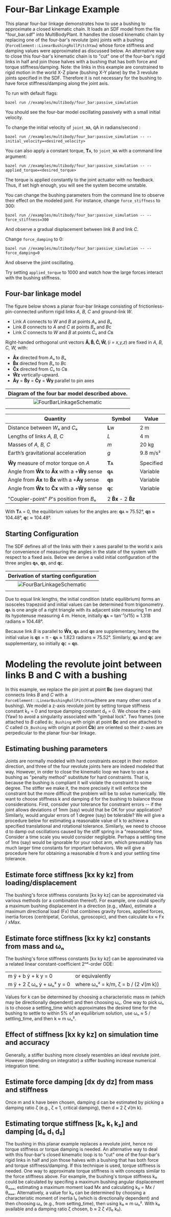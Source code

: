 # Four-Bar Linkage Example
This planar four-bar linkage demonstrates how to use a bushing to
approximate a closed kinematic chain. It loads an SDF model from the
file "four_bar.sdf" into MultiBodyPlant. It handles the closed kinematic
chain by replacing one of the four-bar's revolute (pin) joints with a
bushing (`ForceElement::LinearBushingRollPitchYaw`) whose force
stiffness and damping values were approximated as discussed below.
An alternative way to close this four-bar's kinematic chain is to "cut"
one of the four-bar's rigid links in half and join those halves with a
bushing that has both force and torque stiffness/damping. Note: the links
in this example are constrained to rigid motion in the world X-Z
plane (bushing X-Y plane) by the 3 revolute joints specified in the
SDF. Therefore it is not necessary for the bushing to have force stiffness/damping
along the joint axis.

To run with default flags:

```
bazel run //examples/multibody/four_bar:passive_simulation
```

You should see the four-bar model oscillating passively with a small initial velocity.

To change the initial velocity of `joint_WA`, q̇A in radians/second :
```
bazel run //examples/multibody/four_bar:passive_simulation -- --initial_velocity=<desired_velocity>
```

You can also apply a constant torque, 𝐓ᴀ, to `joint_WA` with a command line argument:
```
bazel run //examples/multibody/four_bar:passive_simulation -- --applied_torque=<desired_torque>
```
The torque is applied constantly to the joint actuator with no feedback. Thus,
 if set high enough, you will see the system become unstable. 

You can change the bushing parameters from the command line to observe their effect on
the modeled joint. For instance, change `force_stiffness` to 300:
 ```
bazel run //examples/multibody/four_bar:passive_simulation -- --force_stiffness=300
```
And observe a gradual displacement between link *B* and link *C*.

Change `force_damping` to 0:
 ```
bazel run //examples/multibody/four_bar:passive_simulation -- --force_damping=0
```
And observe the joint oscillating.

Try setting `applied_torque` to 1000 and watch how the large forces interact with the bushing stiffness.


## Four-bar linkage model

The figure below shows a planar four-bar linkage consisting of 
frictionless-pin-connected uniform rigid links *A, B, C* and ground-link *W*.
- Link *A* connects to *W* and *B* at points *A*ₒ and *B*ₒ
- Link *B* connects to *A* and *C* at points *B*ₒ and *B*c
- Link *C* connects to *W* and *B* at points *C*ₒ and *C*ʙ

Right-handed orthogonal unit vectors **Âᵢ B̂ᵢ Ĉᵢ Ŵᵢ** 
(*i = x,y,z*) are fixed in *A, B, C, W,* with:
- **Â**𝐱 directed from *A*ₒ to *B*ₒ
- **B̂**𝐱 directed from *B*ₒ to *B*c
- **Ĉ**𝐱 directed from *C*ₒ to *C*ʙ
- **Ŵ**𝐳 vertically-upward.
- **Â**𝐲 = **B̂**𝐲 = **Ĉ**𝐲 = **Ŵ**𝐲 parallel to pin axes

| Diagram of the four bar model described above. |
| :---: |
| ![FourBarLinkageSchematic](images/FourBarLinkageSchematic.png)    |
|  |

|                     Quantity                      |        Symbol       |   Value   |
| ------------------------------------------------- | ------------------- | --------- |
| Distance between *W*ₒ and *C*ₒ                    |          𝐋ᴡ        |    2 m    |
| Lengths of links *A, B, C*                        |         *L*         |    4 m    |
| Masses of *A, B, C*                               |         *m*         |   20 kg   |
| Earth’s gravitational acceleration                |         *g*         | 9.8 m/s²  |
|                                                   |                     |           |
| **Ŵ**𝐲 measure of motor torque on *A*             |          𝐓ᴀ        | Specified |
| Angle from **Ŵ**𝐱 to **Â**𝐱 with a +**Ŵ**𝐲 sense |          𝐪ᴀ         | Variable  |
| Angle from **Â**𝐱 to **B̂**𝐱 with a +**Â**𝐲 sense |          𝐪ʙ         | Variable  |
| Angle from **Ŵ**𝐱 to **Ĉ**𝐱 with a +**Ŵ**𝐲 sense |          𝐪ᴄ         | Variable  |
|                                                   |                     |           |
| "Coupler-point" *P*'s position from *B*ₒ          |         2 **B̂**𝐱 - 2 **B̂**𝐳     |

With 𝐓ᴀ = 0, the equilibrium values for the angles are:
𝐪ᴀ ≈ 75.52°, 𝐪ʙ ≈ 104.48°, 𝐪ᴄ ≈ 104.48°.

## Starting Configuration

The SDF defines all of the links with their x axes parallel to the world x
axis for convenience of measuring the angles in the state of the system
with respect to a fixed axis. Below we derive a valid initial configuration
of the three angles 𝐪ᴀ, 𝐪ʙ, and 𝐪ᴄ.

| Derivation of starting configuration |
| :---: |
| ![FourBarLinkageSchematic](images/FourBarLinkageGeometry.png)    |
| |

Due to equal link lengths, the initial condition (static equilibrium) 
forms an isosceles trapezoid and initial values can be determined from
trigonometry. 𝐪ᴀ is one angle of a right triangle with its adjacent
side measuring 1 m and its hypotenuse measuring 4 m.  Hence, initially
𝐪ᴀ = tan⁻¹(√15) ≈ 1.318 radians ≈ 104.48°.

Because link *B* is parallel to **Ŵ**𝐱, 𝐪ᴀ and 𝐪ʙ are supplementary,
hence the initial value is 𝐪ʙ = π - 𝐪ᴀ ≈ 1.823 radians ≈ 75.52°.
Similarly, 𝐪ᴀ and 𝐪ᴄ are supplementary, so initially 𝐪ᴄ = 𝐪ʙ. 

# Modeling the revolute joint between links B and C with a bushing

In this example, we replace the pin joint at point **Bc** (see diagram)
that connects links *B* and *C* with a 
`ForceElement::LinearBushingRollPitchYaw`(there are many other uses of a 
bushing).  We model a z-axis revolute joint by setting torque stiffness 
constant k₂ = 0 and  torque damping constant d₂ = 0.  We chose the 
z-axis (Yaw) to avoid a singularity associated with "gimbal lock". 
Two frames (one attached to *B* called `Bc_Bushing` with origin at point 
**Bc** and one attached to *C* called `Cb_Bushing` with origin at point 
**Cb**) are oriented so their z-axes are perpedicular to the planar 
four-bar linkage.

## Estimating bushing parameters
Joints are normally modeled with hard constraints except in their motion 
direction, and three of the four revolute joints here are indeed modeled 
that way. However, in order to close the kinematic loop we have to use a 
bushing as "penalty method" substitute for hard constraints. That is, because 
the bushing is compliant it will violate the constraint to some degree. The 
stiffer we make it, the more precisely it will enforce the constraint but 
the more difficult the problem will be to solve numerically. We want to 
choose stiffness k and damping d for the bushing to balance those 
considerations. First, consider your tolerance for constraint errors -- if 
the joint allows deviations of 1mm (say) would that be OK for your application?
Similarly, would angular errors of 1 degree (say) be tolerable? We will give 
a procedure below for estimating a reasonable value of k to achieve a 
specified translational and rotational tolerance. Similarly, we need to choose
d to damp out oscillations caused by the stiff spring in a "reasonable" time.
Consider a time scale you would consider negligible. Perhaps a settling time
of 1ms (say) would be ignorable for your robot arm, which presumably has
much larger time constants for important behaviors. We will give a 
procedure here for obtaining a reasonable d from k and your settling 
time tolerance.

## Estimate force stiffness [kx ky kz] from loading/displacement
The bushing's force stiffness constants [kx ky kz] can be 
approximated via various methods (or a combination thereof).
For example, one could specify a maximum bushing displacement in a
direction (e.g., xMax), estimate a maximum directional load (Fx) that
combines gravity forces, applied forces, inertia forces (centripetal,
Coriolus, gyroscopic), and then calculate kx ≈ Fx / xMax.  


## Estimate force stiffness [kx ky kz] constants from mass and ωₙ
The bushing's force stiffness constants [kx ky kz] can be
approximated via a related linear constant-coefficient 2ⁿᵈ-order ODE:

|  |  |
| ----- | ---- |
|   m ÿ  +      b ẏ  +    k y = 0   | or equivalently
|   m ÿ  + 2 ζ ωₙ ẏ  +  ωₙ² y = 0   | where ωₙ² = k/m,  ζ = b / (2 √(m k))

Values for k can be determined by choosing a characteristic mass m
(which may be directionally dependent) and then choosing ωₙ.
One way to pick ωₙ is to choose a settling_time which approximates the
desired time for the bushing to settle to within 5% of an equilibrium
solution, use ωₙ ≈ 5 / settling_time, and then k ≈ m ωₙ².

## Effect of stiffness [kx ky kz] on simulation time and accuracy
Generally, a stiffer bushing more closely resembles an ideal revolute 
joint. However (depending on integrator) a stiffer bushing increase 
numerical integration time.

## Estimate force damping [dx dy dz] from mass and stiffness 
Once m and k have been chosen, damping d can be estimated by picking a
damping ratio ζ (e.g., ζ ≈ 1, critical damping), then d ≈ 2 ζ √(m k).

## Estimating torque stiffness [k₀ k₁ k₂] and damping [d₀ d₁ d₂]
The bushing in this planar example replaces a revolute joint, hence no
torque stiffness or torque damping is needed.  An alternative way to
deal with this four-bar's closed kinematic loop is to "cut" one of the 
four-bar's rigid links in half and join those halves with a bushing
that has both force and torque stiffness/damping.  If this technique
is used, torque stiffness is needed.  One way to approximate torque
stiffness is with concepts similar to the force stiffness above.
For example, the bushing's torque stiffness k₀ could be calculated 
by specifing a maximum bushing angular displacement θₘₐₓ, estimating
a maximum moment load Mx and calculating k₀ = Mx / θₘₐₓ.
Alternatively, a value for k₀ can be determined by choosing a 
characteristic moment of inertia I₀ (which is directionally dependent)
and then choosing ωₙ (e.g., from setting_time), then using k₀ ≈ m ωₙ².
With k₀ available and a damping ratio ζ chosen, b ≈ 2 ζ √(I₀ k₀).
